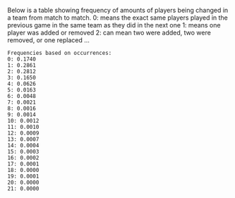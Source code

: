 Below is a table showing frequency of amounts of players being changed in a team from match to match.
0: means the exact same players played in the previous game in the same team as they did in the next one
1: means one player was added or removed
2: can mean two were added, two were removed, or one replaced
...

```
Frequencies based on occurrences:
0: 0.1740
1: 0.2861
2: 0.2812
3: 0.1650
4: 0.0626
5: 0.0163
6: 0.0048
7: 0.0021
8: 0.0016
9: 0.0014
10: 0.0012
11: 0.0010
12: 0.0009
13: 0.0007
14: 0.0004
15: 0.0003
16: 0.0002
17: 0.0001
18: 0.0000
19: 0.0001
20: 0.0000
21: 0.0000
```
